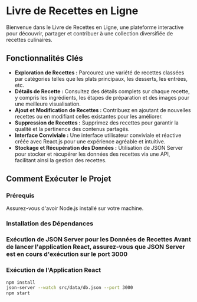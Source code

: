 # Livre de Recettes en Ligne

Bienvenue dans le Livre de Recettes en Ligne, une plateforme interactive pour découvrir, partager et contribuer à une collection diversifiée de recettes culinaires.

## Fonctionnalités Clés

- **Exploration de Recettes :** Parcourez une variété de recettes classées par catégories telles que les plats principaux, les desserts, les entrées, etc.
- **Détails de Recette :** Consultez des détails complets sur chaque recette, y compris les ingrédients, les étapes de préparation et des images pour une meilleure visualisation.
- **Ajout et Modification de Recettes :** Contribuez en ajoutant de nouvelles recettes ou en modifiant celles existantes pour les améliorer.
- **Suppression de Recettes :** Supprimez des recettes pour garantir la qualité et la pertinence des contenus partagés.
- **Interface Conviviale :** Une interface utilisateur conviviale et réactive créée avec React.js pour une expérience agréable et intuitive.
- **Stockage et Récupération des Données :** Utilisation de JSON Server pour stocker et récupérer les données des recettes via une API, facilitant ainsi la gestion des recettes.

## Comment Exécuter le Projet

### Prérequis

Assurez-vous d'avoir Node.js installé sur votre machine.

### Installation des Dépendances
### Exécution de JSON Server pour les Données de Recettes Avant de lancer l'application React, assurez-vous que JSON Server est en cours d'exécution sur le port 3000 
### Exécution de l'Application React

```bash
npm install
json-server --watch src/data/db.json --port 3000
npm start

